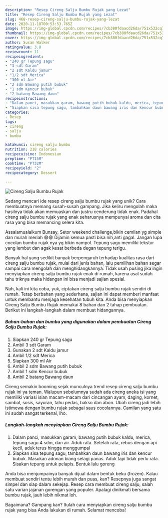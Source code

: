 ```yaml
---
description: "Resep Cireng Salju Bumbu Rujak yang Lezat"
title: "Resep Cireng Salju Bumbu Rujak yang Lezat"
slug: 468-resep-cireng-salju-bumbu-rujak-yang-lezat
date: 2020-11-18T00:53:53.765Z
image: https://img-global.cpcdn.com/recipes/7cb380fdaacd26da/751x532cq70/cireng-salju-bumbu-rujak-foto-resep-utama.jpg
thumbnail: https://img-global.cpcdn.com/recipes/7cb380fdaacd26da/751x532cq70/cireng-salju-bumbu-rujak-foto-resep-utama.jpg
cover: https://img-global.cpcdn.com/recipes/7cb380fdaacd26da/751x532cq70/cireng-salju-bumbu-rujak-foto-resep-utama.jpg
author: Susan Walker
ratingvalue: 3.8
reviewcount: 11
recipeingredient:
- "240 gr Tepung sagu"
- "3 sdt Garam"
- "2 sdt Kaldu jamur"
- "1/2 sdt Merica"
- "300 ml Air"
- "2 sdm Bawang putih bubuk"
- "1 sdm Kencur bubuk"
- "2 batang Bawang daun"
recipeinstructions:
- "Dalam panci, masukkan garam, bawang putih bubuk kaldu, merica, tepung sagu 4 sdm, dan air. Aduk rata. Setelah rata, rebus dengan api kecil, aduk terus hingga menggumpal"
- "Siapkan sisa tepung sagu, tambahkan daun bawang iris dan kencur bubuk. Masukan adonan biang selagi panas. Aduk tapi tidak perlu rata. Sisakan tepung untuk pelapis. Bentuk lalu goreng"
categories:
- Resep
tags:
- cireng
- salju
- bumbu

katakunci: cireng salju bumbu 
nutrition: 218 calories
recipecuisine: Indonesian
preptime: "PT15M"
cooktime: "PT32M"
recipeyield: "2"
recipecategory: Dessert

---
```



![Cireng Salju Bumbu Rujak](https://img-global.cpcdn.com/recipes/7cb380fdaacd26da/751x532cq70/cireng-salju-bumbu-rujak-foto-resep-utama.jpg)

Sedang mencari ide resep cireng salju bumbu rujak yang unik? Cara membuatnya memang susah-susah gampang. Jika keliru mengolah maka hasilnya tidak akan memuaskan dan justru cenderung tidak enak. Padahal cireng salju bumbu rujak yang enak seharusnya mempunyai aroma dan cita rasa yang bisa memancing selera kita.

Assalamualaikum Bunsay, Setor weekend challenge,bikin cemilan yg simple dan murah meriah 😄😄 Dijamin semua pasti bisa nih,anti gagal. Jangan lupa cocolan bumbu rujak nya yg bikin nampol. Tepung sagu memiliki tekstur yang lembut dan agak kesat berbeda degan tepung terigu.

Banyak hal yang sedikit banyak berpengaruh terhadap kualitas rasa dari cireng salju bumbu rujak, mulai dari jenis bahan, lalu pemilihan bahan segar sampai cara mengolah dan menghidangkannya. Tidak usah pusing jika ingin menyiapkan cireng salju bumbu rujak enak di rumah, karena asal sudah tahu triknya maka hidangan ini bisa menjadi sajian spesial.


Nah, kali ini kita coba, yuk, ciptakan cireng salju bumbu rujak sendiri di rumah. Tetap berbahan yang sederhana, sajian ini dapat memberi manfaat untuk membantu menjaga kesehatan tubuh kita. Anda bisa menyiapkan Cireng Salju Bumbu Rujak memakai 8 bahan dan 2 tahap pembuatan. Berikut ini langkah-langkah dalam membuat hidangannya.

<!--inarticleads1-->

##### Bahan-bahan dan bumbu yang digunakan dalam pembuatan Cireng Salju Bumbu Rujak:

1. Siapkan 240 gr Tepung sagu
1. Ambil 3 sdt Garam
1. Gunakan 2 sdt Kaldu jamur
1. Ambil 1/2 sdt Merica
1. Siapkan 300 ml Air
1. Ambil 2 sdm Bawang putih bubuk
1. Ambil 1 sdm Kencur bubuk
1. Ambil 2 batang Bawang daun


Cireng semakin booming sejak munculnya trend resep cireng salju bumbu rujak ini ya teman. Walupun sebelumnya sudah ada cireng aneka isi yang memiliki variasi isian macam-macam dari cincangan ayam, daging, kornet, sambal, sosis, sayuran, tahu pedas, bakso dan abon. Ubah cireng jadi lebih istimewa dengan bumbu rujak sebagai saus cocolannya. Camilan yang satu ini sudah sangat terkenal, lho. 

<!--inarticleads2-->

##### Langkah-langkah menyiapkan Cireng Salju Bumbu Rujak:

1. Dalam panci, masukkan garam, bawang putih bubuk kaldu, merica, tepung sagu 4 sdm, dan air. Aduk rata. Setelah rata, rebus dengan api kecil, aduk terus hingga menggumpal
1. Siapkan sisa tepung sagu, tambahkan daun bawang iris dan kencur bubuk. Masukan adonan biang selagi panas. Aduk tapi tidak perlu rata. Sisakan tepung untuk pelapis. Bentuk lalu goreng


Anda bisa menjumpainya banyak dijual dalam bentuk beku (frozen). Kalau membuat sendiri tentu lebih murah dan puas, kan? Resepnya juga sangat simpel dan siap dalam sekejap. Resep cara membuat cireng salju, salah satu varian jajanan gorengan yang populer. Apalagi dinikmati bersama bumbu rujak, jauh lebih nikmat loh. 

Bagaimana? Gampang kan? Itulah cara menyiapkan cireng salju bumbu rujak yang bisa Anda lakukan di rumah. Selamat mencoba!
